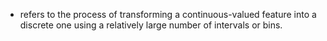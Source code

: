 - refers to the process of transforming a continuous-valued feature into a discrete one using a relatively large number of intervals or bins.